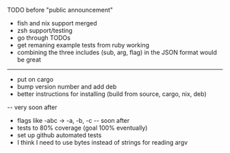 TODO before "public announcement"
* fish and nix support merged
* zsh support/testing
* go through TODOs
* get remaning example tests from ruby working
* combining the three includes (sub, arg, flag) in the JSON format would be great
---
* put on cargo
* bump version number and add deb
* better instructions for installing (build from source, cargo, nix, deb)

-- very soon after
* flags like -abc -> -a, -b, -c
-- soon after
* tests to 80% coverage (goal 100% eventually)
* set up github automated tests
* I think I need to use bytes instead of strings for reading argv
